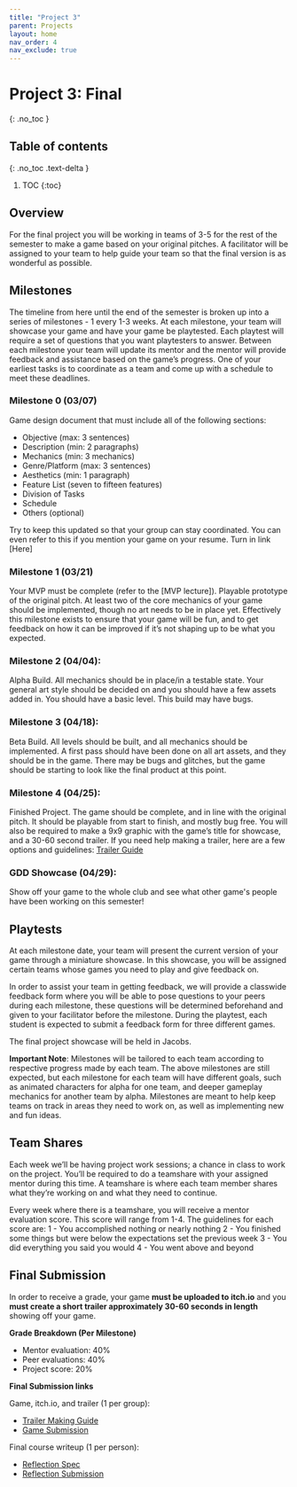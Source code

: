 ```yaml
---
title: "Project 3"
parent: Projects
layout: home
nav_order: 4
nav_exclude: true
---
```


# Project 3: Final
{: .no_toc }

## Table of contents
{: .no_toc .text-delta }

1. TOC
{:toc}

## Overview
For the final project you will be working in teams of 3-5 for the rest of the semester to make a game based on your original pitches. A facilitator will be assigned to your team to help guide your team so that the final version is as wonderful as possible.

## Milestones
The timeline from here until the end of the semester is broken up into a series of milestones - 1 every 1-3 weeks. At each milestone, your team will showcase your game and have your game be playtested. Each playtest will require a set of questions that you want playtesters to answer. Between each milestone your team will update its mentor and the mentor will provide feedback and assistance based on the game’s progress. One of your earliest tasks is to coordinate as a team and come up with a schedule to meet these deadlines.

### Milestone 0 (03/07)
Game design document that must include all of the following sections:
* Objective (max: 3 sentences)
* Description (min: 2 paragraphs)
* Mechanics (min: 3 mechanics)
* Genre/Platform (max: 3 sentences)
* Aesthetics (min: 1 paragraph)
* Feature List (seven to fifteen features)
* Division of Tasks
* Schedule
* Others (optional)

Try to keep this updated so that your group can stay coordinated. You can even refer to this if you mention your game on your resume.
Turn in link [Here]

### Milestone 1 (03/21)
Your MVP must be complete (refer to the [MVP lecture]). Playable prototype of the original pitch. At least two of the core mechanics of your game should be implemented, though no art needs to be in place yet. Effectively this milestone exists to ensure that your game will be fun, and to get feedback on how it can be improved if it’s not shaping up to be what you expected.

### Milestone 2 (04/04):
Alpha Build. All mechanics should be in place/in a testable state. Your general art style should be decided on and you should have a few assets added in. You should have a basic level. This build may have bugs.

### Milestone 3 (04/18):
Beta Build. All levels should be built, and all mechanics should be implemented. A first pass should have been done on all art assets, and they should be in the game. There may be bugs and glitches, but the game should be starting to look like the final product at this point.

### Milestone 4 (04/25):
Finished Project. The game should be complete, and in line with the original pitch. It should be playable from start to finish, and mostly bug free. You will also be required to make a 9x9 graphic with the game’s title for showcase, and a 30-60 second trailer. If you need help making a trailer, here are a few options and guidelines: [Trailer Guide]

### GDD Showcase (04/29):
Show off your game to the whole club and see what other game's people have been working on this semester!

## Playtests
At each milestone date, your team will present the current version of your game through a miniature showcase. In this showcase, you will be assigned certain teams whose games you need to play and give feedback on.

In order to assist your team in getting feedback, we will provide a classwide feedback form where you will be able to pose questions to your peers during each milestone, these questions will be determined beforehand and given to your facilitator before the milestone. During the playtest, each student is expected to submit a feedback form for three different games.

The final project showcase will be held in Jacobs.

**Important Note**: Milestones will be tailored to each team according to respective progress made by each team. The above milestones are still expected, but each milestone for each team will have different goals, such as animated characters for alpha for one team, and deeper gameplay mechanics for another team by alpha. Milestones are meant to help keep teams on track in areas they need to work on, as well as implementing new and fun ideas.

## Team Shares
Each week we’ll be having project work sessions; a chance in class to work on the project. You’ll be required to do a teamshare with your assigned mentor during this time. A teamshare is where each team member shares what they’re working on and what they need to continue.

Every week where there is a teamshare, you will receive a mentor evaluation score. This score will range from 1-4. The guidelines for each score are:
1 - You accomplished nothing or nearly nothing
2 - You finished some things but were below the expectations set the previous week
3 - You did everything you said you would
4 - You went above and beyond

## Final Submission
In order to receive a grade, your game **must be uploaded to itch.io** and you **must create a short trailer approximately 30-60 seconds in length** showing off your game. 

**Grade Breakdown (Per Milestone)**
* Mentor evaluation: 40%
* Peer evaluations: 40%
* Project score: 20%

**Final Submission links**

Game, itch.io, and trailer (1 per group):
* [Trailer Making Guide]
* [Game Submission]

Final course writeup (1 per person):
* [Reflection Spec]
* [Reflection Submission]

[Game Submission]: https://tinyurl.com/fa23finalsubmission 
[Trailer Making Guide]: https://tinyurl.com/gddTrailer
[Reflection Spec]: https://tinyurl.com/fa23reflectionspec
[Reflection Submission]: https://tinyurl.com/fa23finalreflection
[Trailer Guide]: https://tinyurl.com/gddTrailer
